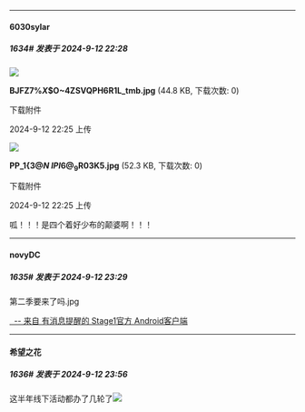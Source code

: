 ﻿
*****

####  6030sylar  
##### 1634#       发表于 2024-9-12 22:28

<img src="https://img.saraba1st.com/forum/202409/12/222540pabzokhz51fochhr.jpg" referrerpolicy="no-referrer">

<strong>BJFZ7%$X$$O~4ZSVQPH6R1L_tmb.jpg</strong> (44.8 KB, 下载次数: 0)

下载附件

2024-9-12 22:25 上传

<img src="https://img.saraba1st.com/forum/202409/12/222551bs5uwjqeh7zghwj6.jpg" referrerpolicy="no-referrer">

<strong>PP_1{3$@N~IPI6@_9$R03K5.jpg</strong> (52.3 KB, 下载次数: 0)

下载附件

2024-9-12 22:25 上传

呱！！！是四个着好少布的颠婆啊！！！


*****

####  novyDC  
##### 1635#       发表于 2024-9-12 23:29

第二季要来了吗.jpg

[  -- 来自 有消息提醒的 Stage1官方 Android客户端](https://www.coolapk.com/apk/140634)


*****

####  希望之花  
##### 1636#       发表于 2024-9-12 23:56

这半年线下活动都办了几轮了<img src="https://static.saraba1st.com/image/smiley/face2017/067.png" referrerpolicy="no-referrer">


